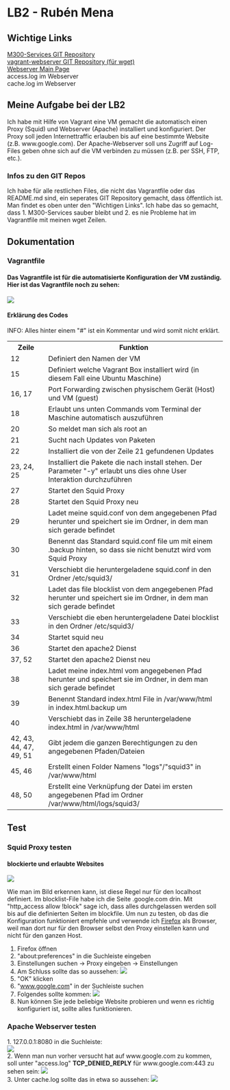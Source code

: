<h1>LB2 - Rubén Mena</h1>
<h2>Wichtige Links</h2>

<a href="https://github.com/mena03/M300-Services">M300-Services GIT Repository</a><br>
<a href="https://github.com/mena03/vagrant-webserver">vagrant-webserver GIT Repository (für wget)</a><br>
<a href="http://127.0.0.1:8080">Webserver Main Page</a><br>
<a href="http://127.0.0.1:8080/logs/squid3/access"></a>access.log im Webserver<br>
<a href="http://127.0.0.1:8080/logs/squid3/cache"></a>cache.log im Webserver<br>

<h2>Meine Aufgabe bei der LB2</h2>
Ich habe mit Hilfe von Vagrant eine VM gemacht die automatisch einen Proxy (Squid) und Webserver (Apache) installiert und konfiguriert. Der Proxy soll jeden Internettraffic erlauben bis auf eine bestimmte Website (z.B. www.google.com). Der Apache-Webserver soll uns Zugriff auf Log-Files geben ohne sich auf die VM verbinden zu müssen (z.B. per SSH, FTP, etc.). <br>
<h3>Infos zu den GIT Repos</h3>
Ich habe für alle restlichen Files, die nicht das Vagrantfile oder das README.md sind, ein seperates GIT Repository gemacht, dass öffentlich ist. Man findet es oben unter den "Wichtigen Links". Ich habe das so gemacht, dass 1. M300-Services sauber bleibt und 2. es nie Probleme hat im Vagrantfile mit meinen wget Zeilen. 

<h2>Dokumentation</h2>
<h3>Vagrantfile</h3>
<h4>Das Vagrantfile ist für die automatisierte Konfiguration der VM zuständig. Hier ist das Vagrantfile noch zu sehen:</h4>
<img src="https://github.com/mena03/M300-Services/blob/main/lb2/images/vagrantfile.png"/>

<h4>Erklärung des Codes</h4>
<p>INFO: Alles hinter einem "#" ist ein Kommentar und wird somit nicht erklärt. 
<table>
  <tr>
    <th>Zeile</td>
    <th>Funktion</td>
  </tr>
    <tr>
    <td>12</td>
    <td>Definiert den Namen der VM</td>
  </tr>
  <tr>
    <td>15</td>
    <td>Definiert welche Vagrant Box installiert wird (in diesem Fall eine Ubuntu Maschine)</td>
  </tr>
  <tr>
    <td>16, 17</td>
    <td>Port Forwarding zwischen physischem Gerät (Host) und VM (guest)</td>
  </tr>
    <tr>
    <td>18</td>
    <td>Erlaubt uns unten Commands vom Terminal der Maschine automatisch auszuführen</td>
  </tr>
    <tr>
    <td>20</td>
    <td>So meldet man sich als root an</td>
  </tr>
    <tr>
    <td>21</td>
    <td>Sucht nach Updates von Paketen</td>
  </tr>
    <tr>
    <td>22</td>
    <td>Installiert die von der Zeile 21 gefundenen Updates</td>
  </tr>
    <tr>
    <td>23, 24, 25</td>
    <td>Installiert die Pakete die nach install stehen. Der Parameter "-y" erlaubt uns dies ohne User Interaktion durchzuführen</td>
  </tr>
    <tr>
    <td>27</td>
    <td>Startet den Squid Proxy</td>
  </tr>
    <tr>
    <td>28</td>
    <td>Startet den Squid Proxy neu</td>
  </tr>
    <tr>
    <td>29</td>
    <td>Ladet meine squid.conf von dem angegebenen Pfad herunter und speichert sie im Ordner, in dem man sich gerade befindet</td>
  </tr>
    <tr>
    <td>30</td>
    <td>Benennt das Standard squid.conf file um mit einem .backup hinten, so dass sie nicht benutzt wird vom Squid Proxy</td>
  </tr>
    <tr>
    <td>31</td>
    <td>Verschiebt die heruntergeladene squid.conf in den Ordner /etc/squid3/</td>
  </tr>
    <tr>
    <td>32</td>
    <td>Ladet das file blocklist von dem angegebenen Pfad herunter und speichert sie im Ordner, in dem man sich gerade befindet</td>
  </tr>
    <tr>
    <td>33</td>
    <td>Verschiebt die eben heruntergeladene Datei blocklist in den Ordner /etc/squid3/</td>
  </tr>
    <tr>
    <td>34</td>
    <td>Startet squid neu</td>
  </tr>
    <tr>
    <td>36</td>
    <td>Startet den apache2 Dienst</td>
  </tr>
    <tr>
    <td>37, 52</td>
    <td>Startet den apache2 Dienst neu</td>
  </tr>
    <tr>
    <td>38</td>
    <td>Ladet meine index.html vom angegebenen Pfad herunter und speichert sie im Ordner, in dem man sich gerade befindet</td>
      <tr>
    <td>39</td>
    <td>Benennt Standard index.html File in /var/www/html in index.html.backup um </td>
  </tr>
  </tr>
    <tr>
    <td>40</td>
    <td>Verschiebt das in Zeile 38 heruntergeladene index.html in /var/www/html</td>
  </tr>
  <tr>
    <td>42, 43, 44, 47, 49, 51</td>
    <td>Gibt jedem die ganzen Berechtigungen zu den angegebenen Pfaden/Dateien</td>
  </tr>
  <tr>
    <td>45, 46</td>
    <td>Erstellt einen Folder Namens "logs"/"squid3" in /var/www/html</td>
  </tr>
    <tr>
    <td>48, 50</td>
    <td>Erstellt eine Verknüpfung der Datei im ersten angegebenen Pfad im Ordner /var/www/html/logs/squid3/</td>
  </tr>
</table>
<h2>Test</h2>
<h3>Squid Proxy testen</h3>
<h4>blockierte und erlaubte Websites</h4>
<img src="https://github.com/mena03/M300-Services/blob/main/lb2/images/squidconf.png?raw=true">
<p>Wie man im Bild erkennen kann, ist diese Regel nur für den localhost definiert. Im blocklist-File habe ich die Seite .google.com drin. Mit "http_access allow !block" sage ich, dass alles durchgelassen werden soll bis auf die definierten Seiten im blockfile. Um nun zu testen, ob das die Konfiguration funktioniert empfehle und verwende ich <a href="https://www.mozilla.org/de/firefox/new/">Firefox</a> als Browser, weil man dort nur für den Browser selbst den Proxy einstellen kann und nicht für den ganzen Host.</p>

1. Firefox öffnen <br>
2. "about:preferences" in die Suchleiste eingeben <br>
3. Einstellungen suchen -> Proxy eingeben -> Einstellungen <br>
4. Am Schluss sollte das so aussehen:
<img src="https://github.com/mena03/M300-Services/blob/main/lb2/images/Proxysettings_Firefox.png?raw=true"><br>
5. "OK" klicken <br>
6. "www.google.com" in der Suchleiste suchen <br>
7. Folgendes sollte kommen:
<img src="https://github.com/mena03/M300-Services/blob/main/lb2/images/googleblocked.png?raw=true"><br>
8. Nun können Sie jede beliebige Website probieren und wenn es richtig konfiguriert ist, sollte alles funktionieren. <br>
<h3>Apache Webserver testen</h3>
1. 127.0.0.1:8080 in die Suchleiste: <br>
<img src="https://github.com/mena03/M300-Services/blob/main/lb2/images/manipage.png?raw=true"> <br>
2. Wenn man nun vorher versucht hat auf www.google.com zu kommen, soll unter "access.log"  <b>TCP_DENIED_REPLY</b> für www.google.com:443 zu sehen sein:
<img src="https://github.com/mena03/M300-Services/blob/main/lb2/images/accesslog.png?raw=true"> <br>
3. Unter cache.log sollte das in etwa so aussehen:
<img src="https://github.com/mena03/M300-Services/blob/main/lb2/images/cachelog.png?raw=true">
